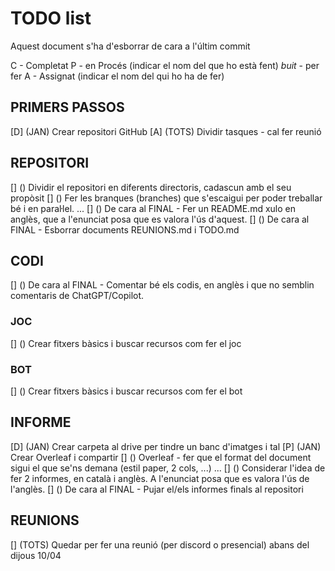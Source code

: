 # TODO list
Aquest document s'ha d'esborrar de cara a l'últim commit

C - Completat
P - en Procés (indicar el nom del que ho està fent)
*buit* - per fer
A - Assignat (indicar el nom del qui ho ha de fer)


## PRIMERS PASSOS
[D] (JAN) Crear repositori GitHub
[A] (TOTS) Dividir tasques - cal fer reunió

## REPOSITORI
[] () Dividir el repositori en diferents directoris, cadascun amb el seu propòsit
[] () Fer les branques (branches) que s'escaigui per poder treballar bé i en paraŀlel.
...
[] () De cara al FINAL - Fer un README.md xulo en anglès, que a l'enunciat posa que es valora l'ús d'aquest. 
[] () De cara al FINAL - Esborrar documents REUNIONS.md i TODO.md

## CODI
[] () De cara al FINAL - Comentar bé els codis, en anglès i que no semblin comentaris de ChatGPT/Copilot.

### JOC
[] () Crear fitxers bàsics i buscar recursos com fer el joc

### BOT
[] () Crear fitxers bàsics i buscar recursos com fer el bot

## INFORME
[D] (JAN) Crear carpeta al drive per tindre un banc d'imatges i tal
[P] (JAN) Crear Overleaf i compartir
[] () Overleaf - fer que el format del document sigui el que se'ns demana (estil paper, 2 cols, ...)
...
[] () Considerar l'idea de fer 2 informes, en català i anglès. A l'enunciat posa que es valora l'ús de l'anglès.
[] () De cara al FINAL - Pujar el/els informes finals al repositori

## REUNIONS
[] (TOTS) Quedar per fer una reunió (per discord o presencial) abans del dijous 10/04 

